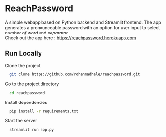 
# ReachPassword

A simple webapp based on Python backend and Streamlit frontend.
The app generates a pronounceable password with an option for user input to select *number of word* and *separator*.  
Check out the app here : https://reachpassword.herokuapp.com
## Run Locally

Clone the project

```bash
  git clone https://github.com/rohanmadhale/reachpassword.git
```

Go to the project directory

```bash
  cd reachpassword
```

Install dependencies

```bash
  pip install -r requirements.txt
```

Start the server

```bash
  streamlit run app.py
```

